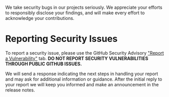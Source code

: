 We take security bugs in our projects seriously.
We appreciate your efforts to responsibly disclose your findings,
and will make every effort to acknowledge your contributions.

# Reporting Security Issues

To report a security issue, please use the GitHub Security Advisory ["Report a Vulnerability"](https://github.com/mantidproject/mantid/security/advisories/new) tab. **DO NOT REPORT SECURITY VULNERABILITIES THROUGH PUBLIC GITHUB ISSUES.**

We will send a response indicating the next steps in handling your report and may ask for additional information or guidance.
After the initial reply to your report we will keep you informed and make an announcement in the release notes.
